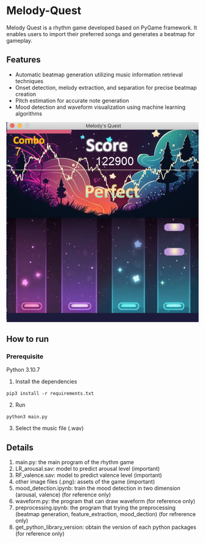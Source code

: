 # Melody-Quest
Melody Quest is a rhythm game developed based on PyGame framework. It enables users to import their preferred songs and generates a beatmap for gameplay. 

## Features
- Automatic beatmap generation utilizing music information retrieval techniques
- Onset detection, melody extraction, and separation for precise beatmap creation
- Pitch estimation for accurate note generation
- Mood detection and waveform visualization using machine learning algorithms

![Demo](demo.png)

## How to run
### Prerequisite
Python 3.10.7

1. Install the dependencies
```plaintext
pip3 install -r requirements.txt
```
2. Run
```plaintext
python3 main.py
```
3. Select the music file (.wav)

## Details
1. main.py: the main program of the rhythm game 
2. LR_arousal.sav: model to predict arousal level (important)
3. RF_valence.sav: model to predict valence level (important)
4. other image files (.png): assets of the game (important)
5. mood_detection.ipynb: train the mood detection in two dimension (arousal, valence) (for reference only)
6. waveform.py: the program that can draw waveform (for reference only)
7. preprocessing.ipynb: the program that trying the preprocessing (beatmap generation, feature_extraction, mood_dection) (for refrerence only)
8. get_python_library_version: obtain the version of each python packages (for reference only)
